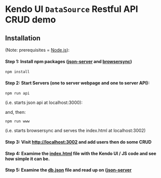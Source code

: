 # Kendo UI `DataSource` Restful API CRUD demo

## Installation 
(Note: prerequisites = [Node.js](https://nodejs.org/download/)):

#### Step 1: Install npm packages ([json-server](https://github.com/typicode/json-server) and [browsersync](http://www.browsersync.io/))

```
npm install
```

#### Step 2: Start Servers (one to server webpage and one to server API):

```
npm run api
```

(i.e. starts json api at localhost:3000):

and, then:

```
npm run www 
```
(i.e. starts browsersync and serves the index.html at localhost:3002)

#### Step 3: Visit [http://localhost:3002](http://localhost:3002) and add users then do some CRUD

#### Step 4: Examime the [index.html](index.html) file with the Kendo UI / JS code and see how simple it can be.

#### Step 5: Examine the [db.json](db.json) file and read up on ([json-server](https://github.com/typicode/json-server)
